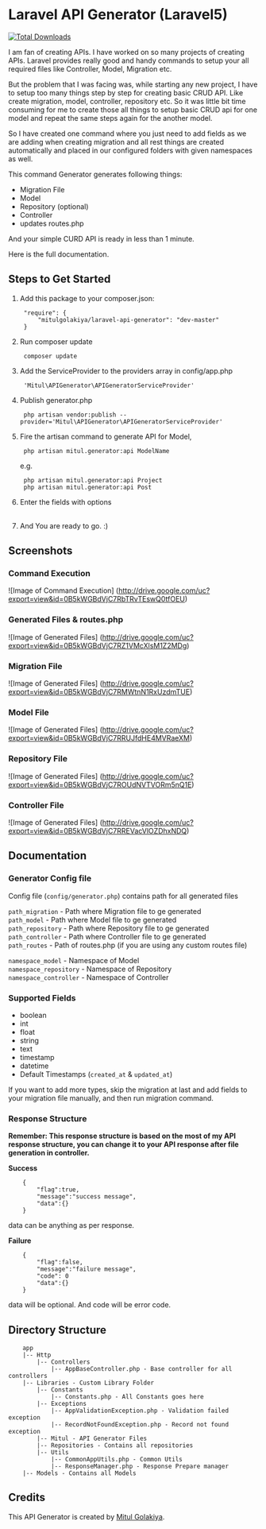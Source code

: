 Laravel API Generator (Laravel5)
=======================
[![Total Downloads](https://poser.pugx.org/mitulgolakiya/laravel-api-generator/downloads.svg)](https://packagist.org/packages/mitulgolakiya/laravel-api-generator)

I am fan of creating APIs. I have worked on so many projects of creating APIs. Laravel provides really good and handy commands to setup your all required files like Controller, Model, Migration etc.

But the problem that I was facing was, while starting any new project, I have to setup too many things step by step for creating basic CRUD API. Like create migration, model, controller, repository etc.
So it was little bit time consuming for me to create those all things to setup basic CRUD api for one model and repeat the same steps again for the another model.

So I have created one command where you just need to add fields as we are adding when creating migration and all rest things are created automatically and placed in our configured folders with given namespaces as well.

This command Generator generates following things:
  - Migration File
  - Model
  - Repository (optional)
  - Controller
  - updates routes.php

And your simple CURD API is ready in less than 1 minute.

Here is the full documentation.

Steps to Get Started
----------------------

1. Add this package to your composer.json:
  
        "require": {
            "mitulgolakiya/laravel-api-generator": "dev-master"
        }
  
2. Run composer update

        composer update
    
3. Add the ServiceProvider to the providers array in config/app.php

        'Mitul\APIGenerator\APIGeneratorServiceProvider'

4. Publish generator.php

        php artisan vendor:publish --provider='Mitul\APIGenerator\APIGeneratorServiceProvider'

5. Fire the artisan command to generate API for Model,

        php artisan mitul.generator:api ModelName
        
    e.g.
    
        php artisan mitul.generator:api Project
        php artisan mitul.generator:api Post
 
6. Enter the fields with options<br><br>

7. And You are ready to go. :)


Screenshots
------------

### Command Execution
![Image of Command Execution]
(http://drive.google.com/uc?export=view&id=0B5kWGBdVjC7RbTRvTEswQ0tfOEU)

### Generated Files & routes.php
![Image of Generated Files]
(http://drive.google.com/uc?export=view&id=0B5kWGBdVjC7RZ1VMcXlsM1Z2MDg)

### Migration File
![Image of Generated Files]
(http://drive.google.com/uc?export=view&id=0B5kWGBdVjC7RMWtnN1RxUzdmTUE)

### Model File
![Image of Generated Files]
(http://drive.google.com/uc?export=view&id=0B5kWGBdVjC7RRUJfdHE4MVRaeXM)

### Repository File
![Image of Generated Files]
(http://drive.google.com/uc?export=view&id=0B5kWGBdVjC7ROUdNVTVORm5nQ1E)

### Controller File
![Image of Generated Files]
(http://drive.google.com/uc?export=view&id=0B5kWGBdVjC7RREVacVlOZDhxNDQ)


Documentation
--------------

### Generator Config file

Config file (```config/generator.php```) contains path for all generated files

```path_migration``` - Path where Migration file to ge generated<br>
```path_model``` - Path where Model file to ge generated<br>
```path_repository``` - Path where Repository file to ge generated<br>
```path_controller``` - Path where Controller file to ge generated<br>
```path_routes``` - Path of routes.php (if you are using any custom routes file)<br>

```namespace_model``` - Namespace of Model<br>
```namespace_repository``` - Namespace of Repository<br>
```namespace_controller``` - Namespace of Controller<br>


### Supported Fields

 * boolean
 * int
 * float
 * string
 * text
 * timestamp
 * datetime
 * Default Timestamps (```created_at``` & ```updated_at```)
 
If you want to add more types, skip the migration at last and add fields to your migration file manually, and then run migration command. 

### Response Structure
 
**Remember: This response structure is based on the most of my API response structure, you can change it to your API response after file generation in controller.**
 
**Success**


        {
            "flag":true,
            "message":"success message",
            "data":{}
        }


data can be anything as per response.

**Failure**

        {
            "flag":false,
            "message":"failure message",
            "code": 0
            "data":{}
        }

data will be optional. And code will be error code.


Directory Structure
--------------------


        app
        |-- Http
            |-- Controllers
                |-- AppBaseController.php - Base controller for all controllers
        |-- Libraries - Custom Library Folder
            |-- Constants
                |-- Constants.php - All Constants goes here
            |-- Exceptions
                |-- AppValidationException.php - Validation failed exception
                |-- RecordNotFoundException.php - Record not found exception
            |-- Mitul - API Generator Files
            |-- Repositories - Contains all repositories
            |-- Utils
                |-- CommonAppUtils.php - Common Utils
                |-- ResponseManager.php - Response Prepare manager
        |-- Models - Contains all Models

Credits
--------

This API Generator is created by [Mitul Golakiya](https://github.com/mitulgolakiya).